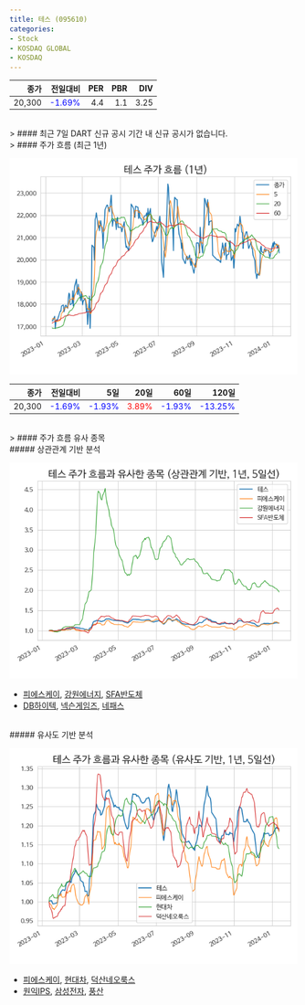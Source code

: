 ```yaml
---
title: 테스 (095610)
categories:
- Stock
- KOSDAQ GLOBAL
- KOSDAQ
---
```


|종가|전일대비|PER|PBR|DIV|
|---:|-------:|--:|--:|--:|
|20,300|<span style="color: blue">-1.69%</span>|4.4|1.1|3.25|

<!-- more -->

<br>
> #### 최근 7일 DART 신규 공시
기간 내 신규 공시가 없습니다.

<br>
> #### 주가 흐름 (최근 1년)

![095610](/assets/images/stock/095610.png)

|종가|전일대비|5일|20일|60일|120일|
|---:|-------:|--:|---:|---:|----:|
|20,300|<span style="color: blue">-1.69%</span>|<span style="color: blue">-1.93%</span>|<span style="color: red">3.89%</span>|<span style="color: blue">-1.93%</span>|<span style="color: blue">-13.25%</span>|

<br>
> #### 주가 흐름 유사 종목

<br>
##### 상관관계 기반 분석

![095610](/assets/images/stock/095610_corr.png)
- [피에스케이](/319660/), [강원에너지](/114190/), [SFA반도체](/036540/)
- [DB하이텍](/000990/), [넥슨게임즈](/225570/), [네패스](/033640/)

<br>
##### 유사도 기반 분석

![095610](/assets/images/stock/095610_sim.png)
- [피에스케이](/319660/), [현대차](/005380/), [덕산네오룩스](/213420/)
- [원익IPS](/240810/), [삼성전자](/005930/), [풍산](/103140/)